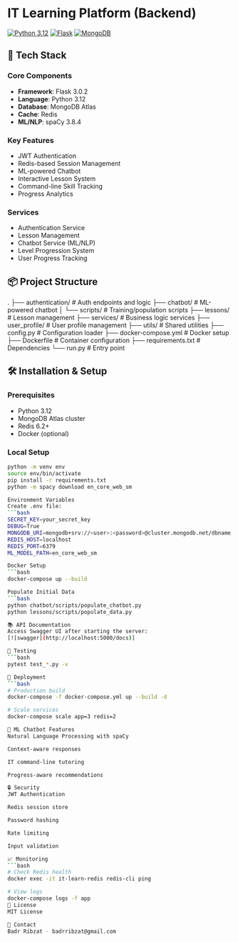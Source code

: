# IT Learning Platform (Backend)

[![Python 3.12](https://img.shields.io/badge/python-3.12-blue.svg)](https://www.python.org/downloads/)
[![Flask](https://img.shields.io/badge/Flask-3.0.2-green.svg)](https://flask.palletsprojects.com/)
[![MongoDB](https://img.shields.io/badge/MongoDB-Atlas-blue.svg)](https://www.mongodb.com/atlas)

## 🚀 Tech Stack

### Core Components
- **Framework**: Flask 3.0.2
- **Language**: Python 3.12
- **Database**: MongoDB Atlas
- **Cache**: Redis
- **ML/NLP**: spaCy 3.8.4

### Key Features
- JWT Authentication
- Redis-based Session Management
- ML-powered Chatbot
- Interactive Lesson System
- Command-line Skill Tracking
- Progress Analytics

### Services
- Authentication Service
- Lesson Management
- Chatbot Service (ML/NLP)
- Level Progression System
- User Progress Tracking

## 📦 Project Structure
.
├── authentication/ # Auth endpoints and logic
├── chatbot/ # ML-powered chatbot
│   └── scripts/ # Training/population scripts
├── lessons/ # Lesson management
├── services/ # Business logic services
├── user_profile/ # User profile management
├── utils/ # Shared utilities
├── config.py # Configuration loader
├── docker-compose.yml # Docker setup
├── Dockerfile # Container configuration
├── requirements.txt # Dependencies
└── run.py # Entry point

## 🛠️ Installation & Setup

### Prerequisites
- Python 3.12
- MongoDB Atlas cluster
- Redis 6.2+
- Docker (optional)

### Local Setup
```bash
python -m venv env
source env/bin/activate
pip install -r requirements.txt
python -m spacy download en_core_web_sm

Environment Variables
Create .env file:
```bash
SECRET_KEY=your_secret_key
DEBUG=True
MONGODB_URI=mongodb+srv://<user>:<password>@cluster.mongodb.net/dbname
REDIS_HOST=localhost
REDIS_PORT=6379
ML_MODEL_PATH=en_core_web_sm

Docker Setup
```bash
docker-compose up --build

Populate Initial Data
```bash
python chatbot/scripts/populate_chatbot.py
python lessons/scripts/populate_data.py

📚 API Documentation
Access Swagger UI after starting the server:
[![swagger](http://localhost:5000/docs)]

🧪 Testing
```bash
pytest test_*.py -v

🚀 Deployment
```bash
# Production build
docker-compose -f docker-compose.yml up --build -d

# Scale services
docker-compose scale app=3 redis=2

🤖 ML Chatbot Features
Natural Language Processing with spaCy

Context-aware responses

IT command-line tutoring

Progress-aware recommendations

🔒 Security
JWT Authentication

Redis session store

Password hashing

Rate limiting

Input validation

📈 Monitoring
```bash
# Check Redis health
docker exec -it it-learn-redis redis-cli ping

# View logs
docker-compose logs -f app
📄 License
MIT License

📧 Contact
Badr Ribzat - badrribzat@gmail.com


